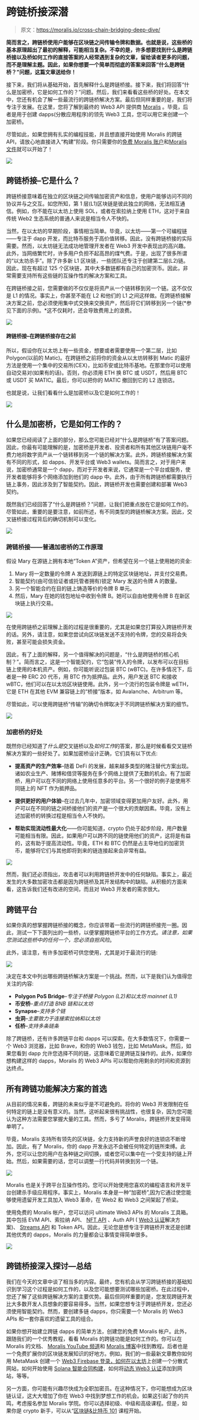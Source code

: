# 跨链桥接深潜

> 原文：<https://moralis.io/cross-chain-bridging-deep-dive/>

**简而言之，跨链桥使用户能够在区块链之间传输令牌和数据。也就是说，这些桥的基本原理超出了最初的解释，可能相当复杂。不幸的是，许多想要找到什么是跨链桥接以及桥如何工作的直接答案的人经常遇到复杂的文章，留给读者更多的问题，而不是理解主题。因此，如果你想要一个简单而彻底的答案来回答“什么是跨链桥？”问题，这篇文章送给你！**

接下来，我们将从基础开始，首先解释什么是跨链桥接。接下来，我们将回答“什么是加密桥，它是如何工作的？”问题。然后，我们来看看这些桥的好处。在本文中，您还有机会了解一些最流行的跨链桥解决方案。最后但同样重要的是，我们将专注于发展。在这里，您将了解到最终的 Web3 API 提供商 [Moralis](https://moralis.io/) 。毕竟，后者是用于创建 dapps(分散应用程序)的领先 Web3 工具，您可以用它来创建一个加密桥。

尽管如此，如果您拥有扎实的编程技能，并且想直接开始使用 Moralis 的跨链 API，请放心地直接进入“构建”阶段。你只需要你的[免费 Moralis 账户](https://admin.moralis.io/register)和[Moralis 文件](https://docs.moralis.io/)就可以开始了！

![](img/06fc064dd92799c0dd8e538d6d739abe.png)

## 跨链桥接–它是什么？

跨链桥接意味着在独立的区块链之间传输加密资产和信息，使用户能够访问不同的协议并与之交互。如您所知，第 1 层(L1)区块链是彼此独立的网络，无法相互通信。例如，你不能在以太坊上使用 SOL，或者在索拉纳上使用 ETH，这对于来自传统 Web2 生态系统的普通人来说是相当令人不快的。

当然，在以太坊的早期阶段，事情相当简单。毕竟，以太坊——第一个可编程链——专注于 dapp 开发，而比特币服务于高价值转移。因此，没有跨链桥接的实际需要。然而，以太坊链无法成功地管理开发者在 Web3 开发中表现出的高兴趣。此外，当网络繁忙时，许多用户负担不起高昂的煤气费。于是，出现了很多所谓的“以太坊杀手”。除了许多新 L1 区块链，一些团队还专注于创建第二层(L2)链。因此，现在有超过 125 个区块链，其中大多数链都有自己的加密货币。因此，非常需要支持所有这些链的互操作性的解决方案和工具。

在跨链桥接之前，您需要做的不仅仅是将资产从一个链转移到另一个链。这不仅仅是 L1 的情况。事实上，你甚至不能在 L2 和他们的 L1 之间这样做。在跨链桥接解决方案之前，您必须使用集中式交换来交换资产，然后将它们转移到另一个链(*参见下面的示例)。*这不仅耗时，还会导致费用上的浪费。

![](img/c3794f628dde84161a6f46de61758399.png)

#### 跨链桥接–在跨链桥接存在之前

所以，假设你在以太坊上有一些资金，想要或者需要使用一个第二层，比如 Polygon(以前的 Matic)。在跨链桥之前将你的资金从以太坊转移到 Matic 的最好方法是使用一个集中的交易所(CEX)，比如币安或比特币基地。在那里你可以使用自动交易对(如果有的话)。否则，你必须用 ETH 换 BTC 或 USDT，然后用 BTC 或 USDT 买 MATIC。最后，你可以把你的 MATIC 撤回到它的 L2 连锁店。

也就是说，让我们看看什么是加密桥以及它是如何工作的！

![](img/91bb4e3d346cc6cd130ce739a0ddb9bf.png)

## 什么是加密桥，它是如何工作的？

如果您已经阅读了上面的部分，那么您可能已经对“什么是跨链桥”有了答案问题。因此，你最有可能理解的是，加密桥是开发者、投资者和所有其他区块链用户毫不费力地将数字资产从一个链转移到另一个链的解决方案。此外，跨链桥接解决方案有不同的形式，如 dapps、开发平台或 Web3 wallets。简而言之，对于用户来说，加密桥通常是一个 dapp，而对于开发者来说，它通常是一个平台或服务，使开发者能够将多个网络添加到他们的 dapp 中。此外，由于所有跨链桥都需要执行链上事务，因此涉及到了智能契约。因此，跨链桥开发也需要创建和部署 Web3 契约。

既然我们已经回答了“什么是跨链桥？”问题，让我们把重点放在它是如何工作的。尽管如此，重要的是要注意，如前所述，有不同类型的跨链桥解决方案。因此，交叉链桥接过程背后的确切机制可以变化。

![](img/9550bcf19c3459448c66f49824f7a3aa.png)

### 跨链桥接——普通加密桥的工作原理

假设 Mary 在源链上拥有本地“Token A”资产，但希望在另一个链上使用她的资金:

1.  Mary 将一定数量的令牌 A 发送到源链上的特定区块链地址，并支付交易费。
2.  智能契约(由可信验证者或托管者拥有)锁定 Mary 发送的令牌 A 的数量。
3.  另一个智能合约在目的链上铸造等价的令牌 B 单元。
4.  然后，Mary 在她的钱包地址中收到令牌 B。她可以自由地使用令牌 B 在新区块链上执行交易。

![](img/8529f190b99b4bfe56393a9647531b38.png)

在使用跨链桥之前理解上面的过程是很重要的，尤其是如果您打算投入跨链桥开发的话。另外，请注意，如果您尝试向区块链发送不支持的令牌，您的交易将会失败，甚至可能会损失资金。

因此，有了上面的解释，另一个值得解决的问题是，“什么是跨链桥的核心机制？”。简而言之，这是一个智能契约，它“包装”传入的令牌，以发布可以在目标链上使用的本机资产。例如，你可能听说过包装 BTC (wBTC)。在许多情况下，后者是一种 ERC 20 代币，用 BTC 作为抵押品。此外，用户发送 BTC 和接收 wBTC，他们可以在以太坊区块链使用。此外，另一个流行的包装令牌是 wETH，它是 ETH 在其他 EVM 兼容链上的“桥接”版本，如 Avalanche、Arbitrum 等。

尽管如此，可以使用跨链桥“传输”的确切令牌取决于不同跨链桥解决方案的细节。

![](img/9fb618d1b301178fa87c796e048982d9.png)

### 加密桥的好处

既然你已经知道了*什么是*交叉链桥以及*如何工作*的答案，那么是时候看看交叉链桥解决方案的一些好处了。如果加密桥设计正确，它们具有以下优点:

*   **提高资产的生产效率**–随着 DeFi 的发展，越来越多类型的赌注替代方案出现。诸如农业生产、赌博和借贷等服务在多个网络上提供了无数的机会。有了加密桥，用户可以在不同的网络上使用任意多的平台。另一个很好的例子是使用不同链上的 NFT 作为抵押品。

*   **提供更好的用户体验**–在过去几年中，加密领域变得更加用户友好。此外，用户可以在不同的链之间桥接他们的资产是一个很大的贡献因素。毕竟，没有上述加密桥的转换过程是相当令人不快的。

*   **帮助实现流动性最大化**——你可能知道，crypto 仍处于起步阶段，用户数量可能相当有限。因此，如果用户可以跨不同的链使用他们的资产，这将是有益的，这有助于提高流动性。毕竟，ETH 和 BTC 仍然是占主导地位的加密货币，能够将它们与其他即将到来的链连接起来会非常有益。

![](img/c295a5593eb452aa0a7ab3c54a433589.png)

然而，我们还必须指出，攻击者可以利用跨链桥开发中的任何缺陷。事实上，最近发生的大多数加密攻击都是因为跨链桥及其开发结构中的缺陷。从积极的方面来看，这告诉我们还有改进的空间，而且对 Web3 开发者的需求很大。

## 跨链平台

如果你真的想掌握跨链桥接的概念，你应该带着一些流行的跨链桥接兜一圈。因此，测试一下下面列出的一些桥，以便掌握跨链桥平台的工作方式。*请注意，如果您测试这些桥中的任何一个，您必须自担风险*。

此外，请注意，有许多加密桥可供您使用，尤其是对于最流行的链:

![](img/7678e9869c2a7e6bfa527a4db605fa28.png)

决定在本文中列出哪些跨链桥解决方案是一个挑战。然而，以下是我们认为值得您关注的内容:

*   **Polygon PoS Bridge**–*专注于桥接 Polygon (L2)和以太坊 mainnet (L1)*
*   **币安桥**–*重点打造 BNB 链和以太坊*
*   **Synapse**–*支持多个链*
*   **虫洞**–*主要致力于连接索拉纳和以太坊*
*   **任桥**–*支持多条链条*

除了跨链桥，还有许多跨链平台和 dapps 可以探索。在大多数情况下，你需要一个 Web3 浏览器，比如 Brave，和你的 Web3 钱包，比如 MetaMask。然后，如果您看到 dapp 允许您选择不同的链，这意味着它是跨链互操作的。此外，如果你想构建这样的 dapps，Moralis 的 Web3 APIs 可以帮助你用剩余的时间和资源到达终点。

## 所有跨链功能解决方案的首选

从目前的情况来看，跨链的未来似乎是不可避免的。将你的 Web3 开发限制在任何特定的链上是没有意义的。当然，这听起来很有挑战性，也很复杂，因为您可能认为这种方法需要您掌握大量的工具。然而，多亏了 Moralis，跨链桥开发变得简单明了。

毕竟，Moralis 支持所有领先的区块链，全力支持新的声誉良好的连锁店不断增加。因此，有了 Moralis，你的 dapp 开发永远不会被任何特定的链所束缚。此外，您可以让您的用户在各种链之间切换，或者您可以集中在一个受支持的链上开始。然后，如果需要的话，您可以调整一行代码并转换到另一个链。

![](img/4b8f5b3e131a2ca55f9ac5e479a74797.png)

Moralis 也是关于跨平台互操作性的。您可以开始使用您喜欢的编程语言和开发平台创建杀手级应用程序。事实上，Moralis 本身是一种“加密桥”,因为它通过使您能够使用遗留开发工具加入 Web3 革命，在 Web2 和 Web3 之间架起了桥梁。

使用免费的 Moralis 帐户，您可以访问 ultimate Web3 APIs 的 Moralis 工具箱。其中包括 EVM API、索拉纳 API、 [NFT API](https://moralis.io/nft-api/) 、Auth API ( [Web3 认证](http://v)解决方案)、 [Streams API](https://moralis.io/streams/) 和 Token API。因此，无论您是想专注于跨链桥开发还是创建其他优秀的 dapps，Moralis 的力量都会让事情变得简单很多。

![](img/706c55fb2fcce8f269cf430a751e0c55.png)

## 跨链桥接深入探讨—总结

我们在今天的文章中谈了相当多的内容。最终，您有机会从学习跨链桥接的基础知识到学习这个过程是如何工作的，以及您可能想要测试哪些加密桥。在此过程中，您还了解了这些跨链解决方案的主要优势。最后但同样重要的是，您发现跨链开发比大多数开发人员想象的要容易得多。当然，如果您想专注于跨链桥开发，您还必须使用智能契约。然而，要创建多链 dapps，你只需要一个 Moralis 的 Web3 APIs 和一套你喜欢的遗留工具的组合。

如果你想开始建立跨链 dapps 的简单方法，创建您的免费 Moralis 帐户。此外，跟随我们的一个优秀教程，看看 Moralis 的跨链功能是如何工作的。你可以在 Moralis 的文档、 [Moralis YouTube 频道](https://www.youtube.com/c/MoralisWeb3)和 [Moralis 博客](https://moralis.io/blog/)中找到教程。后者也是一个免费扩展你的区块链发展知识的好地方。例如，我们的一些最新文章教你如何用 MetaMask 创建一个 [Web3 Firebase 登录，如何](https://moralis.io/create-a-web3-firebase-login-with-metamask/)[在以太坊](https://moralis.io/how-to-create-a-decentralized-website-on-ethereum/)上创建一个分散式网站，如何开始使用 [Solana 智能合同构建](https://moralis.io/solana-smart-contract-building/)，如何将[动态 Web3 认证](https://moralis.io/add-dynamic-web3-authentication-to-a-website/)添加到网站，等等。

另一方面，你可能有兴趣尽快成为全职加密员。在这种情况下，你可能想成为区块链认证，这大大增加了你在 Web3 中找到梦想工作的机会。如果这引起了你的共鸣，考虑报名参加 Moralis 学院。你可以选择初级、中级和高级课程。但是，如果你是 crypto 新手，可以从“[区块链&比特币 101](https://academy.moralis.io/courses/blockchain-bitcoin-101) 课程开始。